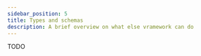 ```yaml
---
sidebar_position: 5
title: Types and schemas
description: A brief overview on what else vramework can do
---
```


TODO